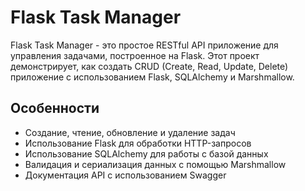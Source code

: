 # Flask Task Manager

Flask Task Manager - это простое RESTful API приложение для управления задачами, построенное на Flask. Этот проект демонстрирует, как создать CRUD (Create, Read, Update, Delete) приложение с использованием Flask, SQLAlchemy и Marshmallow.

## Особенности

- Создание, чтение, обновление и удаление задач
- Использование Flask для обработки HTTP-запросов
- Использование SQLAlchemy для работы с базой данных
- Валидация и сериализация данных с помощью Marshmallow
- Документация API с использованием Swagger
